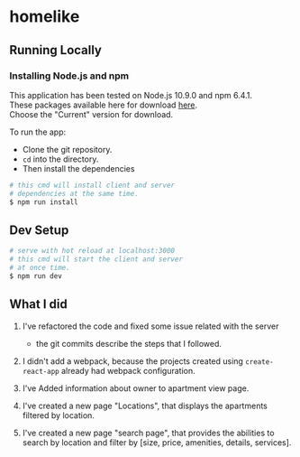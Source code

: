 # homelike

## Running Locally

### Installing Node.js and npm

This application has been tested on Node.js 10.9.0 and npm 6.4.1.     
These packages available here for download [here](https://nodejs.org/en/).  
Choose the "Current" version for download.

To run the app:
- Clone the git repository.
- `cd` into the directory.
- Then install the dependencies

``` bash
# this cmd will install client and server
# dependencies at the same time.
$ npm run install
```

## Dev Setup

``` bash
# serve with hot reload at localhost:3000
# this cmd will start the client and server
# at once time.
$ npm run dev
```

## What I did

1. I've refactored the code and fixed some issue related with the server
    - the git commits describe the steps that I followed.

2. I didn't add a webpack, because the projects created using ```create-react-app``` already had webpack configuration.

3. I've Added information about owner to apartment view page.

4. I've created a new page "Locations", that displays the apartments filtered by location.

5. I've created a new page "search page", that provides the abilities to search by location and filter by [size, price, amenities, details, services].